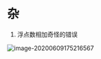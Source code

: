 # 杂

1. 浮点数相加奇怪的错误

![image-20200609175216567](C:\Users\Fadin\Documents\notes\Python\imges\image-20200609175216567.png)



